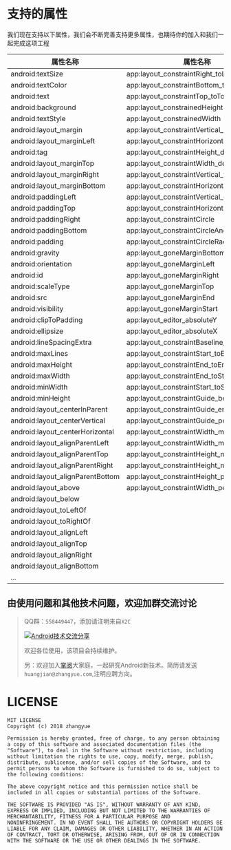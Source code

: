 # 支持的属性
我们现在支持以下属性，我们会不断完善支持更多属性，也期待你的加入和我们一起完成这项工程

| 属性名称|属性名称|
| ------ |------- |
|android:textSize| app:layout_constraintRight_toLeftOf|
|android:textColor| app:layout_constraintBottom_toTopOf|
|android:text| app:layout_constraintTop_toTopOf|
|android:background| app:layout_constrainedHeight|
|android:textStyle| app:layout_constrainedWidth|
|android:layout_margin| app:layout_constraintVertical_bias|
|android:layout_marginLeft| app:layout_constraintHorizontal_bias|
|android:tag| app:layout_constraintHeight_default|
|android:layout_marginTop| app:layout_constraintWidth_default|
|android:layout_marginRight| app:layout_constraintVertical_weight|
|android:layout_marginBottom| app:layout_constraintHorizontal_weight|
|android:paddingLeft| app:layout_constraintVertical_chainStyle|
|android:paddingTop| app:layout_constraintHorizontal_chainStyle|
|android:paddingRight| app:layout_constraintCircle|
|android:paddingBottom| app:layout_constraintCircleAngle|
|android:padding| app:layout_constraintCircleRadius|
|android:gravity| app:layout_goneMarginBottom|
|android:orientation| app:layout_goneMarginLeft|
|android:id| app:layout_goneMarginRight|
|android:scaleType| app:layout_goneMarginTop|
|android:src| app:layout_goneMarginEnd|
|android:visibility| app:layout_goneMarginStart|
|android:clipToPadding| app:layout_editor_absoluteY|
|android:ellipsize| app:layout_editor_absoluteX|
|android:lineSpacingExtra| app:layout_constraintBaseline_toBaselineOf|
|android:maxLines| app:layout_constraintStart_toEndOf|
|android:maxHeight| app:layout_constraintEnd_toEndOf|
|android:maxWidth| app:layout_constraintEnd_toStartOf|
|android:minWidth| app:layout_constraintStart_toStartOf|
|android:minHeight| app:layout_constraintGuide_begin|
|android:layout_centerInParent| app:layout_constraintGuide_end|
|android:layout_centerVertical| app:layout_constraintGuide_percent|
|android:layout_centerHorizontal| app:layout_constraintWidth_min|
|android:layout_alignParentLeft| app:layout_constraintWidth_max|
|android:layout_alignParentTop| app:layout_constraintHeight_min|
|android:layout_alignParentRight| app:layout_constraintHeight_max|
|android:layout_alignParentBottom| app:layout_constraintHeight_percent|
|android:layout_above| app:layout_constraintWidth_percent|
|android:layout_below|
|android:layout_toLeftOf|
|android:layout_toRightOf|
|android:layout_alignLeft|
|android:layout_alignTop|
|android:layout_alignRight|
|android:layout_alignBottom|
|...|



## 由使用问题和其他技术问题，欢迎加群交流讨论

> QQ群：`558449447`，添加请注明来自`X2C`
>
> <a target="_blank" href="http://shang.qq.com/wpa/qunwpa?idkey=4464e9ee4fc8b05ee3c4eeb4f4be97469c1cfe46cded6b00f4a887ebebb60916"><img border="0" src="http://pub.idqqimg.com/wpa/images/group.png" alt="Android技术交流分享" title="Android技术交流分享"></a>
>
> 欢迎各位使用，该项目会持续维护。
>
>
> 另：欢迎加入[掌阅](http://www.zhangyue.com/jobs)大家庭，一起研究Android新技术。简历请发送`huangjian@zhangyue.com`,注明应聘方向。
>
# LICENSE

```
MIT LICENSE 
Copyright (c) 2018 zhangyue

Permission is hereby granted, free of charge, to any person obtaining
a copy of this software and associated documentation files (the
"Software"), to deal in the Software without restriction, including
without limitation the rights to use, copy, modify, merge, publish,
distribute, sublicense, and/or sell copies of the Software, and to
permit persons to whom the Software is furnished to do so, subject to
the following conditions:

The above copyright notice and this permission notice shall be
included in all copies or substantial portions of the Software.

THE SOFTWARE IS PROVIDED "AS IS", WITHOUT WARRANTY OF ANY KIND,
EXPRESS OR IMPLIED, INCLUDING BUT NOT LIMITED TO THE WARRANTIES OF
MERCHANTABILITY, FITNESS FOR A PARTICULAR PURPOSE AND
NONINFRINGEMENT. IN NO EVENT SHALL THE AUTHORS OR COPYRIGHT HOLDERS BE
LIABLE FOR ANY CLAIM, DAMAGES OR OTHER LIABILITY, WHETHER IN AN ACTION
OF CONTRACT, TORT OR OTHERWISE, ARISING FROM, OUT OF OR IN CONNECTION
WITH THE SOFTWARE OR THE USE OR OTHER DEALINGS IN THE SOFTWARE.
```
